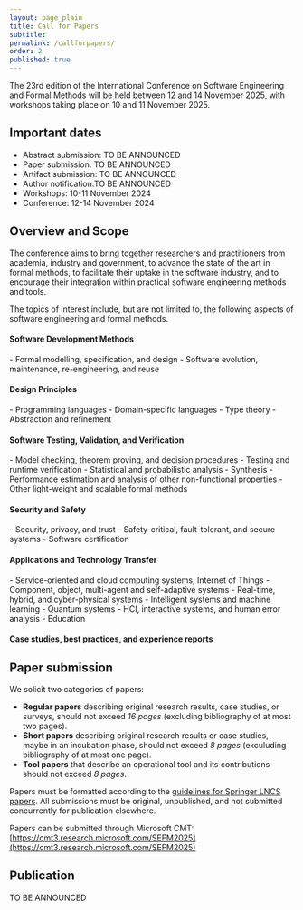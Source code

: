```yaml
---
layout: page_plain
title: Call for Papers
subtitle:
permalink: /callforpapers/
order: 2
published: true
---
```

The 23rd edition of the International Conference on Software Engineering and
Formal Methods will be held between 12 and 14 November 2025, with workshops taking place on 10 and 11 November 2025.

## Important dates
- Abstract submission: TO BE ANNOUNCED
- Paper submission: TO BE ANNOUNCED
- Artifact submission: TO BE ANNOUNCED
- Author notification:TO BE ANNOUNCED
- Workshops: 10-11 November 2024
- Conference: 12-14 November 2024

<!-- 
- Camera-ready submission: 10 September 2024
- Artifact submission (tool papers): 9 June 2024 (AoE)
- Artifact submission (regular papers): 16 June 2024 (AoE)
 -->

## Overview and Scope

The conference aims to bring together researchers and practitioners from academia, industry and
government, to advance the state of the art in formal methods, to facilitate their
uptake in the software industry, and to encourage their integration within practical
software engineering methods and tools.

The topics of interest include, but are not limited to, the following aspects of
software engineering and formal methods.

<h4 class="areas">Software Development Methods</h4>
- Formal modelling, specification, and design
- Software evolution, maintenance, re-engineering, and reuse

<h4 class="areas">Design Principles</h4>
- Programming languages
- Domain-specific languages
- Type theory
- Abstraction and refinement

<h4 class="areas">Software Testing, Validation, and Verification</h4>
- Model checking, theorem proving, and decision procedures
- Testing and runtime verification
- Statistical and probabilistic analysis
- Synthesis
- Performance estimation and analysis of other non-functional
properties
- Other light-weight and scalable formal methods

<h4 class="areas">Security and Safety</h4>
- Security, privacy, and trust
- Safety-critical, fault-tolerant, and secure systems
- Software certification

<h4 class="areas">Applications and Technology Transfer</h4>
- Service-oriented and cloud computing systems, Internet of Things
- Component, object, multi-agent and self-adaptive systems
- Real-time, hybrid, and cyber-physical systems
- Intelligent systems and machine learning
- Quantum systems
- HCI, interactive systems, and human error analysis
- Education

<h4 class="areas">Case studies, best practices, and experience reports</h4>

## Paper submission

We solicit two categories of papers:

- **Regular papers** describing original research results, case studies, or surveys, should not exceed *16 pages* (excluding bibliography of at most two pages).
- **Short papers** describing original research results or case studies, maybe in an incubation phase, should not exceed *8 pages* (exculuding bibliography of at most one page).
- **Tool papers** that describe an operational tool and its contributions should not exceed *8 pages*.

Papers must be formatted according to the [guidelines for Springer LNCS papers](https://www.springer.com/gp/computer-science/lncs).
All submissions must be original, unpublished, and not submitted concurrently for publication elsewhere. 

Papers can be submitted through Microsoft CMT:
[https://cmt3.research.microsoft.com/SEFM2025](https://cmt3.research.microsoft.com/SEFM2025)


## Publication

TO BE ANNOUNCED

